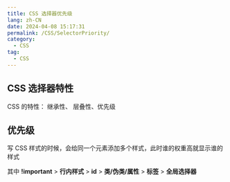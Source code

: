 ```yaml
---
title: CSS 选择器优先级
lang: zh-CN
date: 2024-04-08 15:17:31
permalink: /CSS/SelectorPriority/
category: 
  - CSS
tag: 
  - CSS
---
```


## CSS 选择器特性

CSS 的特性： 继承性、 层叠性、优先级

## 优先级

写 CSS 样式的时候，会给同一个元素添加多个样式，此时谁的权重高就显示谁的样式

其中 **!important** > **行内样式** > **id** > **类/伪类/属性** > **标签** > **全局选择器**
